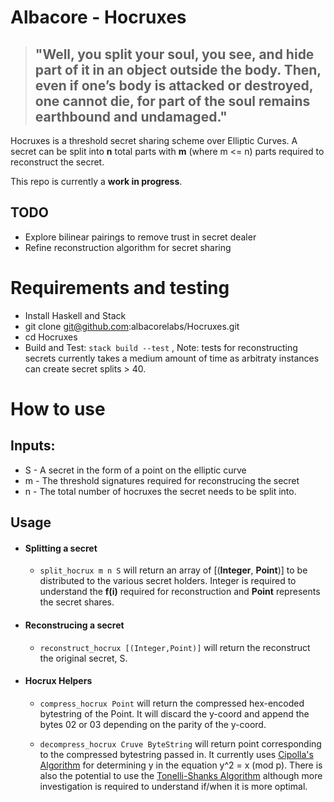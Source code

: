 # Albacore - Hocruxes

> ## "Well, you split your soul, you see, and hide part of it in an object outside the body. Then, even if one’s body is attacked or destroyed, one cannot die, for part of the soul remains earthbound and undamaged."


Hocruxes is a threshold secret sharing scheme over Elliptic Curves. A secret can be split into **n** total parts with **m** (where m <= n) parts required to reconstruct the secret.

This repo is currently a **work in progress**.

## TODO 
* Explore bilinear pairings to remove trust in secret dealer
* Refine reconstruction algorithm for secret sharing

# Requirements and testing
- Install Haskell and Stack
- git clone git@github.com:albacorelabs/Hocruxes.git
- cd Hocruxes 
- Build and Test:  `stack build --test` , Note: tests for reconstructing secrets currently takes a medium amount of time as arbitraty instances can create secret splits > 40.



# How to use
## Inputs:
- S - A secret in the form of a point on the elliptic curve
- m - The threshold signatures required for reconstrucing the secret
- n - The total number of hocruxes the secret needs to be split into.

## Usage
- #### Splitting a secret
    - `split_hocrux m n S` will return an array of [(**Integer**, **Point**)] to be distributed to the various secret holders. Integer is required to understand the **f(i)** required for reconstruction and **Point** represents the secret shares. 

- #### Reconstrucing a secret
    - `reconstruct_hocrux [(Integer,Point)]` will return the reconstruct the original secret, S.

- #### Hocrux Helpers
    - `compress_hocrux Point` will return the compressed hex-encoded bytestring of the Point. It will discard the y-coord and append the bytes 02 or 03 depending on the parity of the y-coord.
  
    - `decompress_hocrux Cruve ByteString` will return point corresponding to the compressed bytestring passed in. It currently uses [Cipolla's Algorithm](https://en.wikipedia.org/wiki/Cipolla%27s_algorithm) for determining y in the equation y^2 = x (mod p). There is also the potential to use the [Tonelli-Shanks Algorithm](https://en.wikipedia.org/wiki/Tonelli%E2%80%93Shanks_algorithm)  although more investigation is required to understand if/when it is more optimal.
